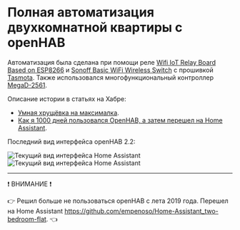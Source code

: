 # Полная автоматизация двухкомнатной квартиры c openHAB
Автоматизация была сделана при помощи реле [Wifi IoT Relay Board Based on ESP8266](https://www.electrodragon.com/product/wifi-iot-relay-board-based-esp8266/) и [Sonoff Basic WiFi Wireless Switch](https://www.itead.cc/smart-home/sonoff-wifi-wireless-switch.html) с прошивкой [Tasmota](https://github.com/arendst/Tasmota). Также использовался многофункциональный контроллер [MegaD-2561](https://www.ab-log.ru/smart-house/ethernet/megad-2561).

Описание истории в статьях на Хабре:
- [Умная хрущёвка на максималка](https://habr.com/ru/post/503646/). 
- [Как я 1000 дней пользовался OpenHAB, а затем перешел на Home Assistant](https://habr.com/ru/post/485848/). 

Последний вид интерфейса openHAB 2.2:

![Текущий вид интерфейса Home Assistant](https://github.com/empenoso/two-bedroom-flat-openHAB/blob/master/openhab%202.2.0/Screenshot_20180211-130736.png)
![Текущий вид интерфейса Home Assistant](https://github.com/empenoso/two-bedroom-flat-openHAB/blob/master/openhab%202.2.0/Screenshot_20180211-130742.png)
_________
:exclamation: ВНИМАНИЕ :exclamation:

:point_right: Решил больше не пользоваться openHAB с лета 2019 года. Перешел на Home Assistant https://github.com/empenoso/Home-Assistant_two-bedroom-flat. :point_left:
